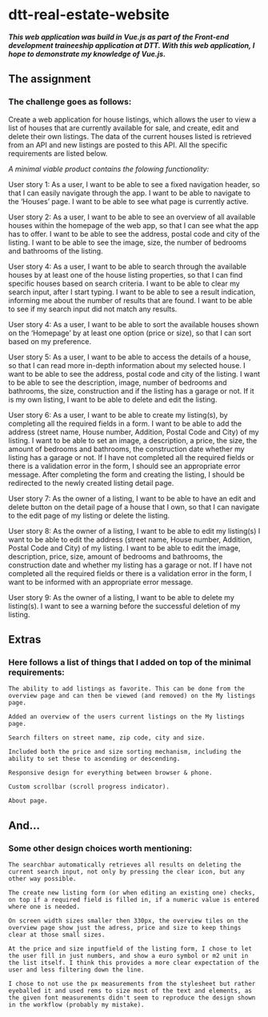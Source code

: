 # dtt-real-estate-website

***This web application was build in Vue.js as part of the Front-end development traineeship application at DTT. With this web application, I hope to demonstrate my knowledge of Vue.js.***

## The assignment

### The challenge goes as follows: 

Create a web application for house listings, which allows the user to view a list of houses that are currently available for sale, and create, edit and delete their own listings. The data of the current houses listed is retrieved from an API and new listings are posted to this API. All the specific requirements are listed below.

*A minimal viable product contains the folowing functionality:*

User story 1: As a user, I want to be able to see a fixed navigation header, so that I can easily navigate through the app.
    I want to be able to navigate to the ‘Houses’ page.
    I want to be able to see what page is currently active.

User story 2: As a user, I want to be able to see an overview of all available houses within the homepage of the web app, so that I can see what the app has to offer.
    I want to be able to see the address, postal code and city of the listing.
    I want to be able to see the image, size, the number of bedrooms and bathrooms of the listing.

User story 4: As a user, I want to be able to search through the available houses by at least one of the house listing properties, so that I can find specific houses based on search criteria.
    I want to be able to clear my search input, after I start typing.
    I want to be able to see a result indication, informing me about the number of results that are found.
    I want to be able to see if my search input did not match any results.

User story 4: As a user, I want to be able to sort the available houses shown on the ‘Homepage’ by at least one option (price or size), so that I can sort based on my preference.

User story 5: As a user, I want to be able to access the details of a house, so that I can read more in-depth information about my selected house.
    I want to be able to see the address, postal code and city of the listing.
    I want to be able to see the description, image, number of bedrooms and bathrooms, the size, construction and if the listing has a garage or not.
    If it is my own listing, I want to be able to delete and edit the listing.

User story 6: As a user, I want to be able to create my listing(s), by completing all the required fields in a form.
    I want to be able to add the address (street name, House number, Addition, Postal Code and City) of my listing.
    I want to be able to set an image, a description, a price, the size, the amount of bedrooms and bathrooms, the construction date whether my listing has a garage or not.
    If I have not completed all the required fields or there is a validation error in the form, I should see an appropriate error message.
    After completing the form and creating the listing, I should be redirected to the newly created listing detail page.

User story 7: As the owner of a listing, I want to be able to have an edit and delete button on the detail page of a house that I own, so that I can navigate to the edit page of my listing or delete the listing.

User story 8: As the owner of a listing, I want to be able to edit my listing(s)
    I want to be able to edit the address (street name, House number, Addition, Postal Code and City) of my listing.
    I want to be able to edit the image, description, price, size, amount of bedrooms and bathrooms, the construction date and whether my listing has a garage or not.
    If I have not completed all the required fields or there is a validation error in the form, I want to be informed with an appropriate error message.

User story 9: As the owner of a listing, I want to be able to delete my listing(s).
    I want to see a warning before the successful deletion of my listing.


## Extras

### Here follows a list of things that I added on top of the minimal requirements:

    The ability to add listings as favorite. This can be done from the overview page and can then be viewed (and removed) on the My listings page.

    Added an overview of the users current listings on the My listings page.

    Search filters on street name, zip code, city and size.

    Included both the price and size sorting mechanism, including the ability to set these to ascending or descending.

    Responsive design for everything between browser & phone.

    Custom scrollbar (scroll progress indicator).

    About page.

## And...

### Some other design choices worth mentioning:

    The searchbar automatically retrieves all results on deleting the current search input, not only by pressing the clear icon, but any other way possible.

    The create new listing form (or when editing an existing one) checks, on top if a required field is filled in, if a numeric value is entered where one is needed.

    On screen width sizes smaller then 330px, the overview tiles on the overview page show just the adress, price and size to keep things clear at those small sizes.

    At the price and size inputfield of the listing form, I chose to let the user fill in just numbers, and show a euro symbol or m2 unit in the list itself. I think this provides a more clear expectation of the user and less filtering down the line.

    I chose to not use the px measurements from the stylesheet but rather eyeballed it and used rems to size most of the text and elements, as the given font measurements didn't seem to reproduce the design shown in the workflow (probably my mistake).